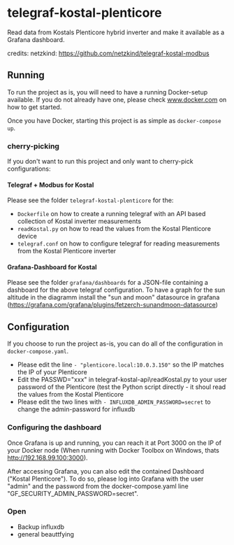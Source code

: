 # telegraf-kostal-plenticore

Read data from Kostals Plenticore hybrid inverter and make it available as a Grafana dashboard.

credits:
netzkind: https://github.com/netzkind/telegraf-kostal-modbus


## Running

To run the project as is, you will need to have a running Docker-setup available. If you do not already have one,
please check www.docker.com on how to get started.

Once you have Docker, starting this project is as simple as `docker-compose up`.

### cherry-picking

If you don't want to run this project and only want to cherry-pick configurations:

#### Telegraf + Modbus for Kostal

Please see the folder `telegraf-kostal-plenticore` for the:
* `Dockerfile` on how to create a running telegraf with an API based collection of Kostal inverter measurements
* `readKostal.py` on how to read the values from the Kostal Plenticore device
* `telegraf.conf` on how to configure telegraf for reading measurements from the Kostal Plenticore inverter

#### Grafana-Dashboard for Kostal

Please see the folder `grafana/dashboards` for a JSON-file containing a dashboard for the above telegraf configuration.
To have a graph for the sun altitude in the diagramm install the "sun and moon" datasource in grafana (https://grafana.com/grafana/plugins/fetzerch-sunandmoon-datasource)

## Configuration

If you choose to run the project as-is, you can do all of the configuration in `docker-compose.yaml`.
* Please edit the line `- "plenticore.local:10.0.3.150"` so the IP matches the IP of your Plenticore
* Edit the PASSWD="xxx" in telegraf-kostal-api\readKostal.py to your user password of the Plenticore (test the Python script directly - it shoul read the values from the Kostal Plenticore
* Please edit the two lines with `- INFLUXDB_ADMIN_PASSWORD=secret` to change the admin-password for influxdb

### Configuring the dashboard

Once Grafana is up and running, you can reach it at Port 3000 on the IP of your Docker node (When running with Docker
Toolbox on Windows, thats http://192.168.99.100:3000).

After accessing Grafana, you can also edit the contained Dashboard ("Kostal Plenticore"). To do so, please log into
Grafana with the user "admin" and the password from the docker-compose.yaml line "GF_SECURITY_ADMIN_PASSWORD=secret".

### Open
* Backup influxdb
* general beauttfying